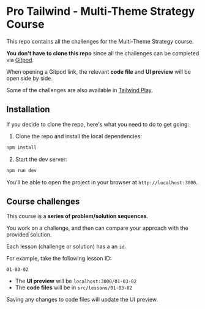 # Pro Tailwind - Multi-Theme Strategy Course

This repo contains all the challenges for the Multi-Theme Strategy course.

**You don't have to clone this repo** since all the challenges can be completed via [Gitpod](https://gitpod.io).

When opening a Gitpod link, the relevant **code file** and **UI preview** will be open side by side.

Some of the challenges are also available in [Tailwind Play](https://play.tailwindcss.com).

## Installation

If you decide to clone the repo, here's what you need to do to get going:

1. Clone the repo and install the local dependencies:

```sh
npm install
```

2. Start the dev server:

```sh
npm run dev
```

You'll be able to open the project in your browser at `http://localhost:3000`.

## Course challenges

This course is a **series of problem/solution sequences**.

You work on a challenge, and then can compare your approach with the provided solution.

Each lesson (challenge or solution) has a an `id`.

For example, take the following lesson ID:

`01-03-02`

- The **UI preview** will be `localhost:3000/01-03-02`
- The **code files** will be in `src/lessons/01-03-02`

Saving any changes to code files will update the UI preview.
